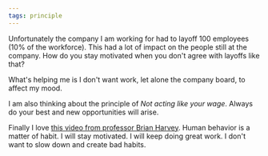 ```yaml
---
tags: principle
---
```


Unfortunately the company I am working for had to layoff 100 employees (10% of the workforce).
This had a lot of impact on the people still at the company.
How do you stay motivated when you don't agree with layoffs like that?

What's helping me is I don't want work, let alone the company board, to affect my mood.

I am also thinking about the principle of *Not acting like your wage*.
Always do your best and new opportunities will arise.

Finally I love [this video from professor Brian Harvey](https://www.youtube.com/watch?v=hMloyp6NI4E).
Human behavior is a matter of habit.
I will stay motivated.
I will keep doing great work.
I don't want to slow down and create bad habits.
